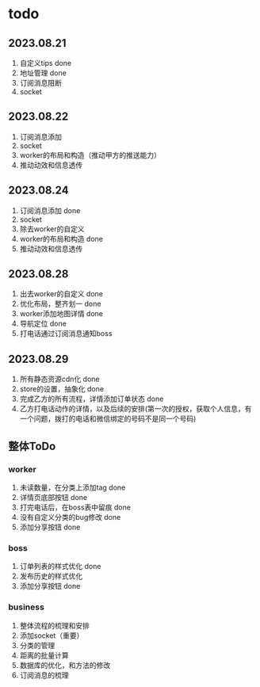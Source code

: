 # todo

## 2023.08.21

1. 自定义tips done
2. 地址管理 done
3. 订阅消息阻断
4. socket

## 2023.08.22

1. 订阅消息添加
2. socket
3. worker的布局和构造（推动甲方的推送能力）
4. 推动动效和信息透传

## 2023.08.24

1. 订阅消息添加 done
2. socket
3. 除去worker的自定义
3. worker的布局和构造 done
4. 推动动效和信息透传

## 2023.08.28

1. 出去worker的自定义 done
2. 优化布局，整齐划一 done
3. worker添加地图详情 done
4. 导航定位 done
5. 打电话通过订阅消息通知boss


## 2023.08.29

1. 所有静态资源cdn化 done
2. store的设置，抽象化 done
3. 完成乙方的所有流程，详情添加订单状态 done
4. 乙方打电话动作的详情，以及后续的安排(第一次的授权，获取个人信息，有一个问题，拨打的电话和微信绑定的号码不是同一个号码)

## 整体ToDo

### worker

1. 未读数量，在分类上添加tag done
2. 详情页底部按钮 done
3. 打完电话后，在boss表中留痕 done
4. 没有自定义分类的bug修改 done
5. 添加分享按钮 done
### boss

1. 订单列表的样式优化 done
2. 发布历史的样式优化
3. 添加分享按钮 done

### business

1. 整体流程的梳理和安排
2. 添加socket（重要）
3. 分类的管理
4. 距离的批量计算
5. 数据库的优化，和方法的修改
6. 订阅消息的梳理